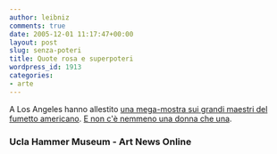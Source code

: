 ```yaml
---
author: leibniz
comments: true
date: 2005-12-01 11:17:47+00:00
layout: post
slug: senza-poteri
title: Quote rosa e superpoteri
wordpress_id: 1913
categories:
- arte
---
```


A Los Angeles hanno allestito [una mega-mostra sui grandi maestri del fumetto americano](http://www.hammer.ucla.edu/exhibitions/94/). [E non c'è nemmeno una donna che una](http://www.artnewsonline.com/currentarticle.cfm?type=feature&art_id=1924). 

### Ucla Hammer Museum - Art News Online
